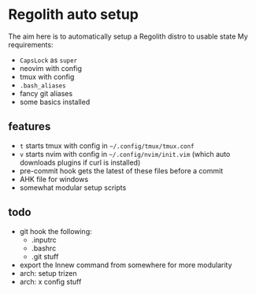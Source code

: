 # Regolith auto setup
The aim here is to automatically setup a Regolith distro to usable state
My requirements:
* `CapsLock` as `super`
* neovim with config
* tmux with config
* `.bash_aliases`
* fancy git aliases
* some basics installed

## features
* `t` starts tmux with config in `~/.config/tmux/tmux.conf`
* `v` starts nvim with config in `~/.config/nvim/init.vim` (which auto downloads plugins if curl is installed)
* pre-commit hook gets the latest of these files before a commit
* AHK file for windows
* somewhat modular setup scripts

## todo
* git hook the following:
    * .inputrc
    * .bashrc
    * .git stuff
* export the lnnew command from somewhere for more modularity
* arch: setup trizen
* arch: x config stuff
